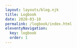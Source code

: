 ```yaml
---
layout: layouts/blog.njk
title: Logbook
date: 2020-03-10
permalink: /logbook/index.html
eleventyNavigation:
  key: logbook
  order: 1
---
```

